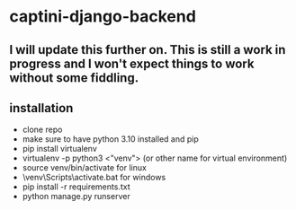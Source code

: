 # captini-django-backend
## I will update this further on. This is still a work in progress and I won't expect things to work without some fiddling.

## installation    
 - clone repo
 - make sure to have python 3.10 installed and pip
 - pip install virtualenv
 - virtualenv -p python3 <"venv"> (or other name for virtual environment)
 - source venv/bin/activate for linux
 - \venv\Scripts\activate.bat for windows
 - pip install -r requirements.txt
 - python manage.py runserver

